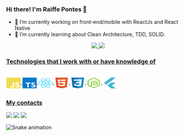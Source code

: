 ### Hi there! I'm Raiffe Pontes 👋

- 🔭 I’m currently working on front-end/mobile with ReactJs and React Native
- 🌱 I’m currently learning about Clean Architecture, TDD, SOLID.

<div align="center">
  <a href="https://github.com/Raiffep">
  <img height="180em" 
       src="https://github-readme-stats.vercel.app/api?username=Raiffep&show_icons=true&theme=dracula&include_all_commits=true&count_private=true"/>
  <img height="180em" src="https://github-readme-stats.vercel.app/api/top-langs/?username=Raiffep&layout=compact&langs_count=7&theme=dracula"/>
</div>

###  Technologies that I work with or have knowledge of
  
  <div style="display: inline_block"><br>
    <img align="center" alt="Raiffe-Js" height="30" width="40" src="https://raw.githubusercontent.com/devicons/devicon/master/icons/javascript/javascript-plain.svg">
    <img align="center" alt="Raiffe-Ts" height="30" width="40" src="https://raw.githubusercontent.com/devicons/devicon/master/icons/typescript/typescript-plain.svg">
    <img align="center" alt="Raiffe-React" height="30" width="40" src="https://raw.githubusercontent.com/devicons/devicon/master/icons/react/react-original.svg">
    <img align="center" alt="Raiffe-HTML" height="30" width="40" src="https://raw.githubusercontent.com/devicons/devicon/master/icons/html5/html5-original.svg">
    <img align="center" alt="Raiffe-CSS" height="30" width="40" src="https://raw.githubusercontent.com/devicons/devicon/master/icons/css3/css3-original.svg">
    <img align="center" alt="Raiffe-Node" height="30" width="40" src="https://raw.githubusercontent.com/devicons/devicon/master/icons/nodejs/nodejs-plain.svg">
    <img align="center" alt="Raiffe-Flutter" height="30" width="40" src="https://raw.githubusercontent.com/devicons/devicon/master/icons/flutter/flutter-plain.svg">
</div>
  
##

### My contacts

<div> 
 <a href="https://www.discordapp.com/users/Raiffe Pontes#4169" target="_blank"><img src="https://img.shields.io/badge/Discord-7289DA?style=for-the-badge&logo=discord&logoColor=white" target="_blank"></a> 
  <a href = "mailto:raiffe.dev@gmail.com"><img src="https://img.shields.io/badge/-Gmail-%23333?style=for-the-badge&logo=gmail&logoColor=white" target="_blank"></a>
  <a href="https://www.linkedin.com/in/raiffe-pontes" target="_blank"><img src="https://img.shields.io/badge/-LinkedIn-%230077B5?style=for-the-badge&logo=linkedin&logoColor=white" target="_blank"></a> 
</div>
  
![Snake animation](https://github.com/Raiffep/Raiffep/blob/output/github-contribution-grid-snake.svg)
  
